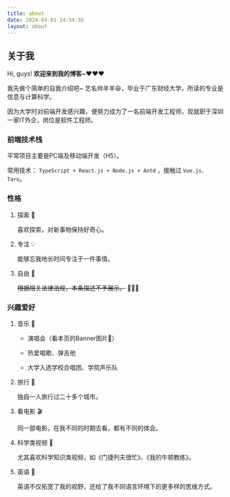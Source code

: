 ```yaml
---
title: about
date: 2024-04-01 14:54:55
layout: about
---
```


## 关于我

Hi, guys! **欢迎来到我的博客~❤️❤️❤️**

我先做个简单的自我介绍吧~ 艺名帅羊羊😆，毕业于广东财经大学，所读的专业是信息与计算科学。

因为大学时对前端开发感兴趣，便努力成为了一名前端开发工程师，现就职于深圳一家IT外企，岗位是软件工程师。

### 前端技术栈

平常项目主要是PC端及移动端开发（H5）。

常用技术： `TypeScript + React.js + Node.js + Antd` ，接触过 `Vue.js、Taro`。

### 性格

1. 探索 🔭

   喜欢探索，对新事物保持好奇心。

2. 专注 💡

   能够忘我地长时间专注于一件事情。

3. 自由 🪽

   ~~根据相关法律法规，本条描述不予展示。~~ 🖕😂🖕

### 兴趣爱好

1. 音乐 🎵

   - 演唱会（看本页的Banner图片🥹）

   - 热爱唱歌、弹吉他

   - 大学入选学校合唱团、学院声乐队

2. 旅行 🛫

   独自一人旅行过二十多个城市。

3. 看电影 🎬

   同一部电影，在我不同的时期去看，都有不同的体会。

4. 科学类视频 🧪

   尤其喜欢科学知识类视频，如《门捷列夫很忙》、《我的牛顿教练》。

5. 英语 📑

   英语不仅拓宽了我的视野，还给了我不同语言环境下的更多样的思维方式。
